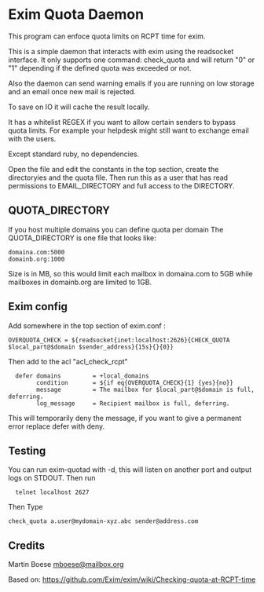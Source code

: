 # Exim Quota Daemon

This program can enfoce quota limits on RCPT time for exim.

This is a simple daemon that interacts with exim using the readsocket interface.
It only supports one command: check_quota <email address> <sender address> and will
return "0" or "1" depending if the defined quota was exceeded or not.
 
Also the daemon can send warning emails if you are running on low storage and an email 
once new mail is rejected.

To save on IO it will cache the result locally.

It has a whitelist REGEX if you want to allow certain senders to bypass quota limits. For
example your helpdesk might still want to exchange email with the users.

Except standard ruby, no dependencies.

Open the file and edit the constants in the top section, create the directoryies and the quota file.
Then run this as a user that has read permissions to EMAIL_DIRECTORY and full access to the DIRECTORY.

## QUOTA_DIRECTORY
If you host multiple domains you can define quota per domain
The QUOTA_DIRECTORY is one file that looks like:
```
domaina.com:5000
domainb.org:1000
```

Size is in MB, so this would limit each mailbox in domaina.com to 5GB while mailboxes in domainb.org are limited to 1GB.

## Exim config

Add somewhere in the top section of exim.conf :

 ```
 OVERQUOTA_CHECK = ${readsocket{inet:localhost:2626}{CHECK_QUOTA $local_part@$domain $sender_address}{15s}{}{0}}
 ```

Then add to the acl "acl_check_rcpt"
```
  defer domains         = +local_domains
        condition       = ${if eq{OVERQUOTA_CHECK}{1} {yes}{no}}
        message         = The mailbox for $local_part@$domain is full, deferring.
        log_message     = Recipient mailbox is full, deferring.
```
This will temporarily deny the message, if you want to give a permanent error replace defer with deny.

## Testing

You can run exim-quotad with -d, this will listen on another port and output logs on STDOUT.
Then run
```
  telnet localhost 2627  
```
Then Type

```
check_quota a.user@mydomain-xyz.abc sender@address.com
```

## Credits

Martin Boese <mboese@mailbox.org>

Based on:
https://github.com/Exim/exim/wiki/Checking-quota-at-RCPT-time
